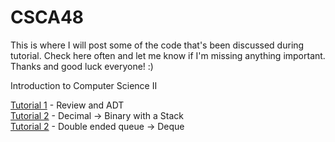 # CSCA48

This is where I will post some of the code that's been discussed during tutorial. Check here often and let me know if I'm missing anything important. 
Thanks and good luck everyone! :)


Introduction to Computer Science II

[Tutorial 1] - Review and ADT  
[Tutorial 2] - Decimal -> Binary with a Stack  
[Tutorial 2] - Double ended queue -> Deque


[//]: # (These are reference links used in the body of this note and get stripped out when the markdown processor does its 
job. There is no need to format nicely because it shouldn't be seen. 
Thanks SO - http://stackoverflow.com/questions/4823468/store-comments-in-markdown-syntax)

   [Tutorial 1]: <https://github.com/YufeiCui/CSCA48/tree/master/t1>
   [Tutorial 2]: <https://github.com/YufeiCui/CSCA48/tree/master/t2>
   [Tutorial 3]: <https://github.com/YufeiCui/CSCA48/tree/master/t3>
